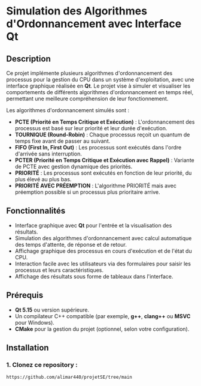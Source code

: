 # Simulation des Algorithmes d'Ordonnancement avec Interface Qt

## Description

Ce projet implémente plusieurs algorithmes d'ordonnancement des processus pour la gestion du CPU dans un système d'exploitation, avec une interface graphique réalisée en **Qt**. Le projet vise à simuler et visualiser les comportements de différents algorithmes d'ordonnancement en temps réel, permettant une meilleure compréhension de leur fonctionnement.

Les algorithmes d'ordonnancement simulés sont :
- **PCTE (Priorité en Temps Critique et Exécution)** : L'ordonnancement des processus est basé sur leur priorité et leur durée d'exécution.
- **TOURNIQUE (Round-Robin)** : Chaque processus reçoit un quantum de temps fixe avant de passer au suivant.
- **FIFO (First In, First Out)** : Les processus sont exécutés dans l'ordre d'arrivée sans interruption.
- **PCTER (Priorité en Temps Critique et Exécution avec Rappel)** : Variante de PCTE avec gestion dynamique des priorités.
- **PRIORITÉ** : Les processus sont exécutés en fonction de leur priorité, du plus élevé au plus bas.
- **PRIORITÉ AVEC PRÉEMPTION** : L'algorithme PRIORITÉ mais avec préemption possible si un processus plus prioritaire arrive.

## Fonctionnalités

- Interface graphique avec **Qt** pour l'entrée et la visualisation des résultats.
- Simulation des algorithmes d'ordonnancement avec calcul automatique des temps d'attente, de réponse et de retour.
- Affichage graphique des processus en cours d'exécution et de l'état du CPU.
- Interaction facile avec les utilisateurs via des formulaires pour saisir les processus et leurs caractéristiques.
- Affichage des résultats sous forme de tableaux dans l'interface.

## Prérequis

- **Qt 5.15** ou version supérieure.
- Un compilateur C++ compatible (par exemple, **g++**, **clang++** ou **MSVC** pour Windows).
- **CMake** pour la gestion du projet (optionnel, selon votre configuration).

## Installation

### 1. Clonez ce repository :

```bash
https://github.com/alimar440/projetSE/tree/main
